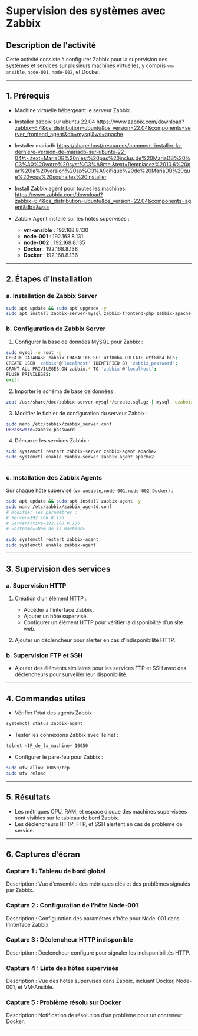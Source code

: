 # Supervision des systèmes avec Zabbix

## Description de l'activité

Cette activité consiste à configurer Zabbix pour la supervision des systèmes et services sur plusieurs machines virtuelles, y compris `vm-ansible`, `node-001`, `node-002`, et Docker.

---

## 1. Prérequis

- Machine virtuelle hébergeant le serveur Zabbix.
- Installer zabbix sur ubuntu 22.04
https://www.zabbix.com/download?zabbix=6.4&os_distribution=ubuntu&os_version=22.04&components=server_frontend_agent&db=mysql&ws=apache 
- Installer mariadb 
https://shape.host/resources/comment-installer-la-derniere-version-de-mariadb-sur-ubuntu-22-04#:~:text=MariaDB%20n'est%20pas%20inclus,de%20MariaDB%20%C3%A0%20votre%20syst%C3%A8me.&text=Remplacez%2010.6%20par%20la%20version%20sp%C3%A9cifique%20de%20MariaDB%20que%20vous%20souhaitez%20installer. 
- Install Zabbix agent pour toutes les machines:
https://www.zabbix.com/download?zabbix=6.4&os_distribution=ubuntu&os_version=22.04&components=agent&db=&ws=


- Zabbix Agent installé sur les hôtes supervisés :
  - **vm-ansible** : 192.168.8.130
  - **node-001** : 192.168.8.131
  - **node-002** : 192.168.8.135
  - **Docker** : 192.168.8.138
  - **Docker** : 192.168.8.136

---

## 2. Étapes d'installation

### a. Installation de Zabbix Server

```bash
sudo apt update && sudo apt upgrade -y
sudo apt install zabbix-server-mysql zabbix-frontend-php zabbix-apache-conf zabbix-agent -y
```

### b. Configuration de Zabbix Server

1. Configurer la base de données MySQL pour Zabbix :

```bash
sudo mysql -u root -p
CREATE DATABASE zabbix CHARACTER SET utf8mb4 COLLATE utf8mb4_bin;
CREATE USER 'zabbix'@'localhost' IDENTIFIED BY 'zabbix_password';
GRANT ALL PRIVILEGES ON zabbix.* TO 'zabbix'@'localhost';
FLUSH PRIVILEGES;
exit;
```

2. Importer le schéma de base de données :

```bash
zcat /usr/share/doc/zabbix-server-mysql*/create.sql.gz | mysql -uzabbix -p zabbix
```

3. Modifier le fichier de configuration du serveur Zabbix :

```bash
sudo nano /etc/zabbix/zabbix_server.conf
DBPassword=zabbix_password
```

4. Démarrer les services Zabbix :

```bash
sudo systemctl restart zabbix-server zabbix-agent apache2
sudo systemctl enable zabbix-server zabbix-agent apache2
```

---

### c. Installation des Zabbix Agents

Sur chaque hôte supervisé (`vm-ansible`, `node-001`, `node-002`, `Docker`) :

```bash
sudo apt update && sudo apt install zabbix-agent -y
sudo nano /etc/zabbix/zabbix_agentd.conf
# Modifier les paramètres :
# Server=192.168.8.136
# ServerActive=192.168.8.136
# Hostname=<Nom de la machine>

sudo systemctl restart zabbix-agent
sudo systemctl enable zabbix-agent
```

---

## 3. Supervision des services

### a. Supervision HTTP

1. Création d’un élément HTTP :
   - Accéder à l’interface Zabbix.
   - Ajouter un hôte supervisé.
   - Configurer un élément HTTP pour vérifier la disponibilité d’un site web.

2. Ajouter un déclencheur pour alerter en cas d’indisponibilité HTTP.

### b. Supervision FTP et SSH

- Ajouter des éléments similaires pour les services FTP et SSH avec des déclencheurs pour surveiller leur disponibilité.

---

## 4. Commandes utiles

- Vérifier l’état des agents Zabbix :

```bash
systemctl status zabbix-agent
```

- Tester les connexions Zabbix avec Telnet :

```bash
telnet <IP_de_la_machine> 10050
```

- Configurer le pare-feu pour Zabbix :

```bash
sudo ufw allow 10050/tcp
sudo ufw reload
```

---

## 5. Résultats

- Les métriques CPU, RAM, et espace disque des machines supervisées sont visibles sur le tableau de bord Zabbix.
- Les déclencheurs HTTP, FTP, et SSH alertent en cas de problème de service.

---

## 6. Captures d’écran

### Capture 1 : Tableau de bord global

Description : Vue d’ensemble des métriques clés et des problèmes signalés par Zabbix.

### Capture 2 : Configuration de l’hôte Node-001

Description : Configuration des paramètres d’hôte pour Node-001 dans l’interface Zabbix.

### Capture 3 : Déclencheur HTTP indisponible

Description : Déclencheur configuré pour signaler les indisponibilités HTTP.

### Capture 4 : Liste des hôtes supervisés

Description : Vue des hôtes supervisés dans Zabbix, incluant Docker, Node-001, et VM-Ansible.

### Capture 5 : Problème résolu sur Docker

Description : Notification de résolution d’un problème pour un conteneur Docker.

---
